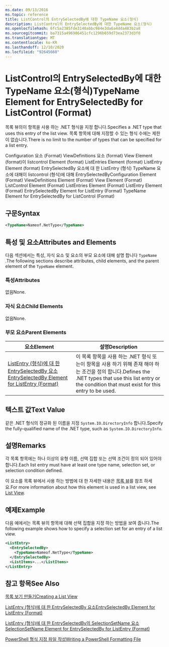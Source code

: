```yaml
---
ms.date: 09/13/2016
ms.topic: reference
title: ListControl의 EntrySelectedBy에 대한 TypeName 요소(형식)
description: ListControl의 EntrySelectedBy에 대한 TypeName 요소(형식)
ms.openlocfilehash: 6fc5a2385fde3140abbc984e3da6a4dda483b2a8
ms.sourcegitcommit: ba7315a496986451cfc1296b659d73ea2373d3f0
ms.translationtype: MT
ms.contentlocale: ko-KR
ms.lasthandoff: 12/10/2020
ms.locfileid: "92645660"
---
```

# <a name="typename-element-for-entryselectedby-for-listcontrol-format"></a><span data-ttu-id="34440-103">ListControl의 EntrySelectedBy에 대한 TypeName 요소(형식)</span><span class="sxs-lookup"><span data-stu-id="34440-103">TypeName Element for EntrySelectedBy for ListControl (Format)</span></span>

<span data-ttu-id="34440-104">목록 뷰의이 항목을 사용 하는 .NET 형식을 지정 합니다.</span><span class="sxs-lookup"><span data-stu-id="34440-104">Specifies a .NET type that uses this entry of the list view.</span></span> <span data-ttu-id="34440-105">목록 항목에 대해 지정할 수 있는 형식 수에는 제한이 없습니다.</span><span class="sxs-lookup"><span data-stu-id="34440-105">There is no limit to the number of types that can be specified for a list entry.</span></span>

<span data-ttu-id="34440-106">Configuration 요소 (Format) ViewDefinitions 요소 (format) View Element (format)이 listcontrol Element (format) ListEntries Element (format) ListEntry Element (format) EntrySelectedBy 요소에 대 한 ListEntry (형식) TypeName 요소에 대해이 listcontrol (형식)에 대해 EntrySelectedBy</span><span class="sxs-lookup"><span data-stu-id="34440-106">Configuration Element (Format) ViewDefinitions Element (Format) View Element (Format) ListControl Element (Format) ListEntries Element (Format) ListEntry Element (Format) EntrySelectedBy Element for ListEntry (Format) TypeName Element for EntrySelectedBy for ListControl (Format)</span></span>

## <a name="syntax"></a><span data-ttu-id="34440-107">구문</span><span class="sxs-lookup"><span data-stu-id="34440-107">Syntax</span></span>

```xml
<TypeName>Nameof.NetType</TypeName>
```

## <a name="attributes-and-elements"></a><span data-ttu-id="34440-108">특성 및 요소</span><span class="sxs-lookup"><span data-stu-id="34440-108">Attributes and Elements</span></span>

<span data-ttu-id="34440-109">다음 섹션에서는 특성, 자식 요소 및 요소의 부모 요소에 대해 설명 합니다 `TypeName` .</span><span class="sxs-lookup"><span data-stu-id="34440-109">The following sections describe attributes, child elements, and the parent element of the `TypeName` element.</span></span>

### <a name="attributes"></a><span data-ttu-id="34440-110">특성</span><span class="sxs-lookup"><span data-stu-id="34440-110">Attributes</span></span>

<span data-ttu-id="34440-111">없음</span><span class="sxs-lookup"><span data-stu-id="34440-111">None.</span></span>

### <a name="child-elements"></a><span data-ttu-id="34440-112">자식 요소</span><span class="sxs-lookup"><span data-stu-id="34440-112">Child Elements</span></span>

<span data-ttu-id="34440-113">없음</span><span class="sxs-lookup"><span data-stu-id="34440-113">None.</span></span>

### <a name="parent-elements"></a><span data-ttu-id="34440-114">부모 요소</span><span class="sxs-lookup"><span data-stu-id="34440-114">Parent Elements</span></span>

|<span data-ttu-id="34440-115">요소</span><span class="sxs-lookup"><span data-stu-id="34440-115">Element</span></span>|<span data-ttu-id="34440-116">설명</span><span class="sxs-lookup"><span data-stu-id="34440-116">Description</span></span>|
|-------------|-----------------|
|[<span data-ttu-id="34440-117">ListEntry (형식)에 대 한 EntrySelectedBy 요소</span><span class="sxs-lookup"><span data-stu-id="34440-117">EntrySelectedBy Element for ListEntry (Format)</span></span>](./entryselectedby-element-for-listentry-for-listcontrol-format.md)|<span data-ttu-id="34440-118">이 목록 항목을 사용 하는 .NET 형식 또는이 항목을 사용 하기 위해 존재 해야 하는 조건을 정의 합니다.</span><span class="sxs-lookup"><span data-stu-id="34440-118">Defines the .NET types that use this list entry or the condition that must exist for this entry to be used.</span></span>|

## <a name="text-value"></a><span data-ttu-id="34440-119">텍스트 값</span><span class="sxs-lookup"><span data-stu-id="34440-119">Text Value</span></span>

<span data-ttu-id="34440-120">같은 .NET 형식의 정규화 된 이름을 지정 `System.IO.DirectoryInfo` 합니다.</span><span class="sxs-lookup"><span data-stu-id="34440-120">Specify the fully-qualified name of the .NET type, such as `System.IO.DirectoryInfo`.</span></span>

## <a name="remarks"></a><span data-ttu-id="34440-121">설명</span><span class="sxs-lookup"><span data-stu-id="34440-121">Remarks</span></span>

<span data-ttu-id="34440-122">각 목록 항목에는 하나 이상의 유형 이름, 선택 집합 또는 선택 조건이 정의 되어 있어야 합니다.</span><span class="sxs-lookup"><span data-stu-id="34440-122">Each list entry must have at least one type name, selection set, or selection condition defined.</span></span>

<span data-ttu-id="34440-123">이 요소를 목록 뷰에서 사용 하는 방법에 대 한 자세한 내용은 [목록 뷰](./creating-a-list-view.md)를 참조 하세요.</span><span class="sxs-lookup"><span data-stu-id="34440-123">For more information about how this element is used in a list view, see [List View](./creating-a-list-view.md).</span></span>

## <a name="example"></a><span data-ttu-id="34440-124">예제</span><span class="sxs-lookup"><span data-stu-id="34440-124">Example</span></span>

<span data-ttu-id="34440-125">다음 예에서는 목록 뷰의 항목에 대해 선택 집합을 지정 하는 방법을 보여 줍니다.</span><span class="sxs-lookup"><span data-stu-id="34440-125">The following example shows how to specify a selection set for an entry of a list view.</span></span>

```xml
<ListEntry>
  <EntrySelectedBy>
    <TypeName>Nameof.NetType</TypeName>
  </EntrySelectedBy>
  <ListItems>...</ListItems>
</ListEntry>
```

## <a name="see-also"></a><span data-ttu-id="34440-126">참고 항목</span><span class="sxs-lookup"><span data-stu-id="34440-126">See Also</span></span>

[<span data-ttu-id="34440-127">목록 보기 만들기</span><span class="sxs-lookup"><span data-stu-id="34440-127">Creating a List View</span></span>](./creating-a-list-view.md)

[<span data-ttu-id="34440-128">ListEntry (형식)에 대 한 EntrySelectedBy 요소</span><span class="sxs-lookup"><span data-stu-id="34440-128">EntrySelectedBy Element for ListEntry (Format)</span></span>](./entryselectedby-element-for-listentry-for-listcontrol-format.md)

[<span data-ttu-id="34440-129">ListEntry (형식)에 대 한 EntrySelectedBy의 SelectionSetName 요소</span><span class="sxs-lookup"><span data-stu-id="34440-129">SelectionSetName Element for EntrySelectedBy for ListEntry (Format)</span></span>](./selectionsetname-element-for-entryselectedby-for-listcontrol-format.md)

[<span data-ttu-id="34440-130">PowerShell 형식 지정 파일 작성</span><span class="sxs-lookup"><span data-stu-id="34440-130">Writing a PowerShell Formatting File</span></span>](./writing-a-powershell-formatting-file.md)
